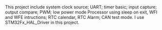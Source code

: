This project include system clock source; UART; timer basic; input capture; output compare; PWM; low power mode Processor using sleep on exit, WFI and WFE intructions; RTC calendar, RTC Alarm; CAN test mode.
I use STM32Fx_HAL_Driver in this project.